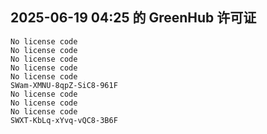 ## 2025-06-19 04:25 的 GreenHub 许可证
```
No license code
No license code
No license code
No license code
No license code
SWam-XMNU-8qpZ-SiC8-961F
No license code
No license code
No license code
SWXT-KbLq-xYvq-vQC8-3B6F
```
